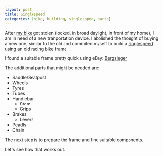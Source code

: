 ```yaml
---
layout: post
title: Singlespeed
categories: [bike, building, singlespped, parts]
---
```


After [my bike](http://www.radon-bikes.de/xist4c/web/ZR-Team-7-0_id_18365_.htm) got stolen (locked, in broad daylight, in front of my home), I am in need of a new tranportation device. I abolished the thought of buying a new one, similar to the old and commited myself to build a [singlespeed](http://en.wikipedia.org/wiki/Single-speed_bicycle) using an old racing bike frame.

I found a suitable frame pretty quick using eBay: [Bergsieger](http://kleinanzeigen.ebay.de/anzeigen/s-anzeige/fahrrad-herrenrad-bergsieger-28/74618421)

The additional parts that might be needed are:
- Saddle/Seatpost
- Wheels
- Tyres
- Tubes
- Handlebar
	- Stem
	- Grips
- Brakes
	- Levers
- Peadls
- Chain

The next step is to prepare the frame and find suitable components.

Let's see how that works out.
